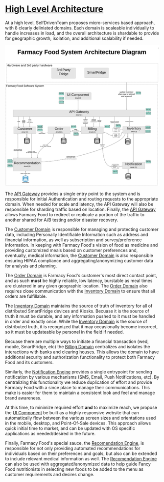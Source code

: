 # [High Level Architecture](../../../README.md)

At a high level, SelfDrivenTeam proposes micro-services based approach, with 8 clearly deliniated domains. Each domain is scaleable individually to handle increases in load, and the overall architecture is shardable to provide for geographic growth, isolation, and additional scalability if needed.


![High Level Architecture](../images/high_level.svg)

The [API Gateway](/doc/arc/components/api_gateway.md) provides a single entry point to the system and is responsible for initial Authentication and routing requests to the appropriate domain. When needed for scale and latency, the API Gateway will also be responsible for sharding traffic based on location. Finally, the [API Gateway](/doc/arc/components/api_gateway.md) allows Farmacy Food to redirect or replicate a portion of the traffic to another shared for A/B testing and/or disaster recovery.

The [Customer Domain](/doc/arc/components/customer_domain.md) is responsible for managing and protecting customer data, including Personally Identifiable Information such as address and financial information, as well as subscription and survey/preference information. In keeping with Farmacy Food's vision of food as medicine and providing customized meals based on customer preferences and, eventually, medical information, the [Customer Domain](/doc/arc/components/customer_domain.md) is also responsible ensuring HIPAA compliance and aggregating/anonymizing customer data for analysis and planning.

The [Order Domain](/doc/arc/components/order_domain.md) is Farmacy Food's customer's most direct contact point, and as such **must** be highly reliable, low latency, burstable as meal times are clustered in any given geographic location. The [Order Domain](/doc/arc/components/order_domain.md) also requires close communication with the [Inventory Domain](/doc/arc/components/inventory_domain.md) to ensure that all orders are fulfillable.

The [Inventory Domain](/doc/arc/components/inventory_domain.md) maintains the source of truth of inventory for all of distributed SmartFridge devices and Kiosks. Becuase it is the source of truth it must be durable, and any information pushed to it must be handled in order and exactly once. While the [Inventory Domain](/doc/arc/components/inventory_domain.md) is the source of distributed truth, it is recognized that it may occasionally become incorrect, so it must be updateable by personel in the field if needed.

Becuase there are multiple ways to initiate a financial transaction (wed, mobile, SmartFridge, etc) the [Billing Domain](/doc/arc/components/billing_domain.md) centralizes and isolates the interactions with banks and clearing houses. This allows the domain to have additional security and authorization functionality to protect both Farmacy Food and its customers.

Similarly, the [Notification Engine](/doc/arc/components/notification_engine.md) provides a single entrypoint for sending notification by various mechanisms (SMS, Email, Push Notifications, etc). By centralizing this functionality we reduce duplication of effort and provide Farmacy Food with a since place to manage their communications. This make is easier for them to maintain a consistent look and feel and manage brand awareness.

At this time, to minimize required effort **and** to maximize reach, we propose the [UI Component](/doc/arc/components/ui_component.md) be built as a highly responsive website that can automatically flow between the various screen sizes and orientations used in the mobile, desktop, and Point-Of-Sale devices. This approach allows quick initial time to market, and can be updated with OS specific applications as needed/desired in the future.

Finally, Farmacy Food's special sauce, the [Recomendation Engine](/doc/arc/components/recommendation_engine.md), is responsible for not only providing automated recommendations for individuals based on their preferences and goals, but also can be extended to include relevant medical information as well. The [Recomendation Engine](/doc/arc/components/recommendation_engine.md) can also be used with aggregated/anonymized data to help guide Fancy Food nutritionists in selecting new foods to be added to the menu as customer requirements and desires change.
